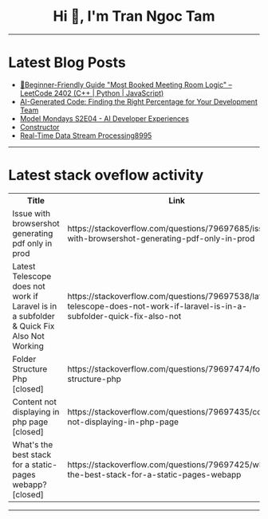 <h1 align="center">Hi 👋, I'm Tran Ngoc Tam</h1>

---

# Latest Blog Posts 
<!-- BLOG-POST-LIST:START -->
- [🍁Beginner-Friendly Guide &quot;Most Booked Meeting Room Logic&quot; – LeetCode 2402 &lpar;C++ | Python | JavaScript&rpar;](https://dev.to/om_shree_0709/beginner-friendly-guide-most-booked-meeting-room-logic-leetcode-2402-c-python--1i0l)
- [AI-Generated Code: Finding the Right Percentage for Your Development Team](https://dev.to/pantoai/ai-generated-code-finding-the-right-percentage-for-your-development-team-5f83)
- [Model Mondays S2E04 - AI Developer Experiences](https://dev.to/azure/model-mondays-s2e04-ai-developer-experiences-41mf)
- [Constructor](https://dev.to/infanta_mano_0c36865b3d79/constructor-2ili)
- [Real-Time Data Stream Processing8995](https://dev.to/member_d50fddd8/real-time-data-stream-processing8995-2ap4)
<!-- BLOG-POST-LIST:END -->

---

# Latest stack oveflow activity
<table>
  <tr><th>Title</th><th>Link</th></tr>
  <!-- STACKOVERFLOW:START --><tr><td>Issue with browsershot generating pdf only in prod</td><td>https://stackoverflow.com/questions/79697685/issue-with-browsershot-generating-pdf-only-in-prod</td></tr><tr><td>Latest Telescope does not work if Laravel is in a subfolder &amp; Quick Fix Also Not Working</td><td>https://stackoverflow.com/questions/79697538/latest-telescope-does-not-work-if-laravel-is-in-a-subfolder-quick-fix-also-not</td></tr><tr><td>Folder Structure Php [closed]</td><td>https://stackoverflow.com/questions/79697474/folder-structure-php</td></tr><tr><td>Content not displaying in php page [closed]</td><td>https://stackoverflow.com/questions/79697435/content-not-displaying-in-php-page</td></tr><tr><td>What&#39;s the best stack for a static-pages webapp? [closed]</td><td>https://stackoverflow.com/questions/79697425/whats-the-best-stack-for-a-static-pages-webapp</td></tr><!-- STACKOVERFLOW:END -->
</table>

---


